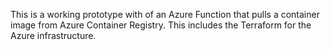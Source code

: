 This is a working prototype with of an Azure Function that pulls a container image from Azure Container Registry. This includes the Terraform for the Azure infrastructure.
